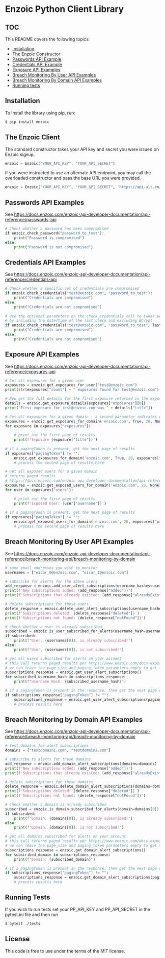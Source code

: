# Enzoic Python Client Library

TOC
-
This README covers the following topics:
* [Installation](#installation)
* [The Enzoic Constructor](#the-enzoic-constructor)
* [Passwords API Example](#passwords-api-examples)
* [Credentials API Example](#credentials-api-examples)
* [Exposure API Examples](#exposure-api-examples)
* [Breach Monitoring By User API Examples](#breach-monitoring-by-user-api-examples)
* [Breach Monitoring By Domain API Examples](#breach-monitoring-by-domain-api-examples)
* [Running tests](#running-tests)

## Installation

To Install the library using pip, run:

```sh
$ pip install enzoic
```

## The Enzoic Client

The standard constructor takes your API key and secret you were issued on Enzoic signup.

```python
enzoic = Enzoic("YOUR_API_KEY", "YOUR_API_SECRET")
```
    
If you were instructed to use an alternate API endpoint, you may call the overloaded constructor and pass the base URL
you were provided.

```python
enzoic = Enzoic("YOUR_API_KEY", "YOUR_API_SECRET", "https://api-alt.enzoic.com/v1")
```
## Passwords API Examples

See
https://docs.enzoic.com/enzoic-api-developer-documentation/api-reference/passwords-api

```python
# Check whether a password has been compromised
if enzoic.check_password("password_to_test"):
    print("Password is compromised")
else:
    print("Password is not compromised")    
```


## Credentials API Examples


See https://docs.enzoic.com/enzoic-api-developer-documentation/api-reference/credentials-api

```python
# Check whether a specific set of credentials are compromised
if enzoic.check_credentials("test@enzoic.com", "password_to_test"):
    print("Credentials are compromised")
else:
    print("Credentials are not compromised")
    
# Use the optional parameters on the check_credentials call to tweak performance 
# by including the date/time of the last check and excluding BCrypt    
if enzoic.check_credentials("test@enzoic.com", "password_to_test", last_check_datetime_object, [PasswordType.Bcrypt]):
    print("Credentials are compromised")
else:
    print("Credentials are not compromised")
```
    
## Exposure API Examples

See https://docs.enzoic.com/enzoic-api-developer-documentation/api-reference/exposures-api

```python
# Get all exposures for a given user
exposures = enzoic.get_exposures_for_user("test@enzoic.com")
print(str(exposures["count"] + " exposures found for test@enzoic.com")

# Now get the full details for the first exposure returned in the exposures response above
details = enzoic.get_exposure_details(exposures["exposures"][0])
print("First exposure for test@enzoic.com was " + details["title"])

# Get all exposures for a given domain - a second parameter indicates whether to include exposure details in results
exposures = enzoic.get_exposures_for_domain('enzoic.com', True, 20, None)
for exposure in exposures["exposures"]:
    
    # print out the first page of results
    print(f'Exposure {exposure["title"]}')
    
# if a pagingToken is present, get the next page of results
if exposures["pagingToken"] != "":
    enzoic.get_exposures_for_domain('enzoic.com', True, 20, exposures["pagingToken"])
    # process the second page of results here

# Get all exposed users for a given domain
# returns paged results
# https://docs.enzoic.com/enzoic-api-developer-documentation/api-reference/exposures-api/get-exposures-for-all-email-addresses-in-a-domain
exposures = enzoic.get_exposed_users_for_domain('enzoic.com', 20, None)
for user in exposures["users"]:

    # print out the first page of results
    print(f'Exposed User: {user["username"]}')
    
# if a pagingToken is present, get the next page of results
if exposures["pagingToken"] != "":
    enzoic.get_exposed_users_for_domain('enzoic.com', 20, exposures["pagingToken"])
    # process the second page of results here
```

## Breach Monitoring By User API Examples

See https://docs.enzoic.com/enzoic-api-developer-documentation/api-reference/breach-monitoring-api/breach-monitoring-by-domain

```python
# some email addresses you wish to monitor
usernames = ["eicar_0@enzoic.com", "eicar_1@enzoic.com"]

# subscribe for alerts for the above users
add_response = enzoic.add_user_alert_subscriptions(username_hashes=usernames)
print(f'New subscriptions added: {add_response["added"]}')
print(f'Subscriptions that already existed: {add_response["alreadyExisted"]}')

# delete subscriptions for these users
delete_response = enzoic.delete_user_alert_subscriptions(username_hashes=usernames)
print(f'Subscriptions deleted: {delete_response["deleted"]}')
print(f'Subscriptions not found: {delete_response["notFound"]}')

# check whether a user is already subscribed
subscribed = enzoic.is_user_subscribed_for_alerts(username_hash=usernames[0])
if subscribed:
    print(f"User, {usernames[0]}, is already subscribed!")
else:
    print(f"User, {usernames[0]}, is not subscribed!")

# get all users subscribed for alerts on your account
# this call returns paged results per https://www.enzoic.com/docs-exposure-alerts-service-api/#get-exposure-subscriptions
# we can leave the page_size and paging_token parameters empty to get the first page of results
subscriptions_response = enzoic.get_user_alert_subscriptions()
for subscribed_username_hash in subscriptions_response:
    print(f"Username Hash: {subscribed_username_hash}")

# if a pagingToken is present in the response, then get the next page of results
if subscriptions_response["pagingToken"] != "":
    subscriptions_response = enzoic.get_user_alert_subscriptions(paging_token=subscriptions_response["pagingToken"])
    # process results here
```

## Breach Monitoring by Domain API Examples

See https://docs.enzoic.com/enzoic-api-developer-documentation/api-reference/breach-monitoring-api/breach-monitoring-by-domain

```python
# test domains for alert subscriptions
domains = ["testdomain1.com", "testdomain2.com"]

# subscribe to alerts for these domains
add_response = enzoic.add_domain_alert_subscriptions(domains=domains)
print(f'New subscriptions added: {add_response["added"]}')
print(f'Subscriptions that already existed: {add_response["alreadyExisted"]}')

# delete subscriptions for these domains
delete_response = enzoic.delete_domain_alert_subscriptions(domains=domains)
print(f'Subscriptions deleted: {delete_response["deleted"]}')
print(f'Subscriptions not found: {delete_response["notFound"]}')

# check whether a domain is already subscribed
subscribed = enzoic.is_domain_subscribed_for_alerts(domain=domains[0])
if subscribed:
    print(f"Domain, {domains[0]}, is already subscribed!")
else:
    print(f"Domain, {domains[0]}, is not subscribed!")

# get all domains subscribed for alerts on your account
# this call returns paged results per https://www.enzoic.com/docs-exposure-alerts-service-api/#get-exposure-subscriptions-domains
# we can leave the page_size and paging_token parameters empty to get the first page of results
subscriptions_response = enzoic.get_domain_alert_subscriptions()
for subscribed_domain in subscriptions_response:
    print(f"Domain: {subscribed_domain}")

# if a pagingToken is present in the response, then get the next page of results
if subscriptions_response["pagingToken"] != "":
    subscriptions_response = enzoic.get_domain_alert_subscriptions(paging_token=subscriptions_response["pagingToken"])
    # process results here
```

## Running Tests

If you wish to run tests set your PP_API_KEY and PP_API_SECRET in the pytest.ini file and then run 
```sh
$ pytest ./tests
```

## License

This code is free to use under the terms of the MIT license.